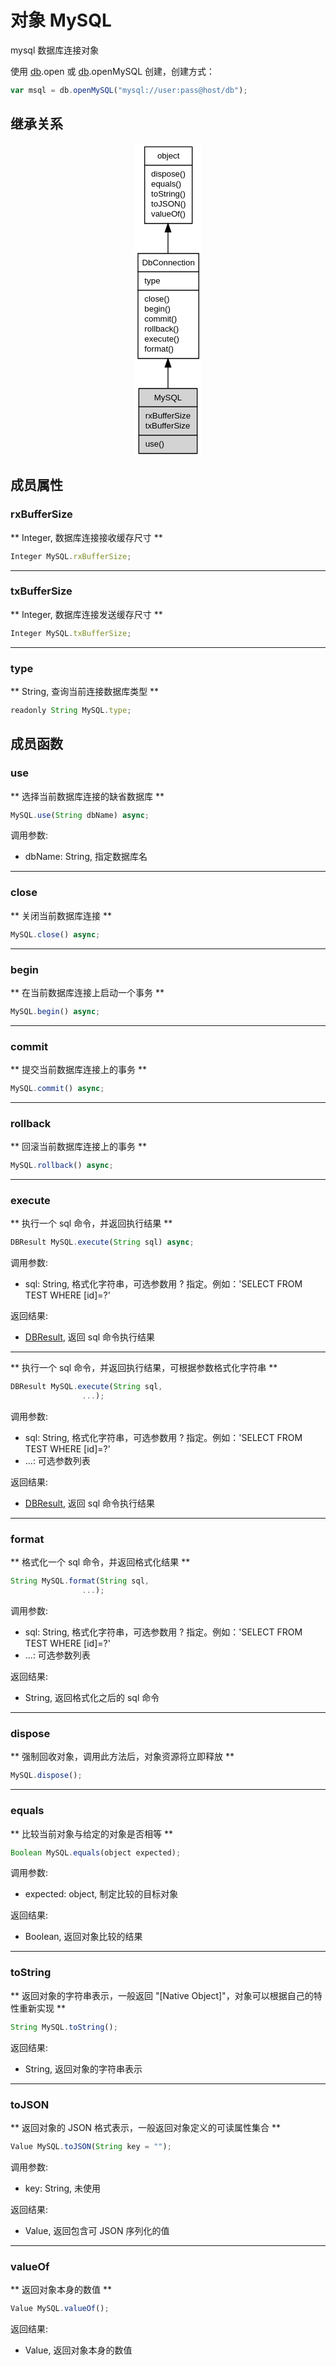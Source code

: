 # 对象 MySQL
mysql 数据库连接对象

使用 [db](../../module/ifs/db.md).open 或 [db](../../module/ifs/db.md).openMySQL 创建，创建方式：
```JavaScript
var msql = db.openMySQL("mysql://user:pass@host/db");
```

## 继承关系
<div style="text-align: center;"><svg width="81pt" height="376pt" viewBox="0.00 0.00 81.00 376.00" xmlns="http://www.w3.org/2000/svg" xmlns:xlink="http://www.w3.org/1999/xlink">
<g id="graph0" class="graph" transform="scale(1 1) rotate(0) translate(4 372)">
<title>%0</title>
<polygon fill="#ffffff" stroke="transparent" points="-4,4 -4,-372 77,-372 77,4 -4,4"/>
<!-- object -->
<g id="node1" class="node">
<title>object</title>
<g id="a_node1"><a xlink:href="object.md" xlink:title="object">
<polygon fill="#ffffff" stroke="transparent" points="8,-276 8,-368 65,-368 65,-276 8,-276"/>
<polygon fill="none" stroke="#000000" points="8.5,-346 8.5,-368 65.5,-368 65.5,-346 8.5,-346"/>
<text text-anchor="start" x="23.6625" y="-354" font-family="Helvetica,sans-Serif" font-size="10.00" fill="#000000">object</text>
<polygon fill="none" stroke="#000000" points="8.5,-276 8.5,-346 65.5,-346 65.5,-276 8.5,-276"/>
<text text-anchor="start" x="13.5" y="-332" font-family="Helvetica,sans-Serif" font-size="10.00" fill="#000000"> dispose()</text>
<text text-anchor="start" x="13.5" y="-320" font-family="Helvetica,sans-Serif" font-size="10.00" fill="#000000"> equals()</text>
<text text-anchor="start" x="13.5" y="-308" font-family="Helvetica,sans-Serif" font-size="10.00" fill="#000000"> toString()</text>
<text text-anchor="start" x="13.5" y="-296" font-family="Helvetica,sans-Serif" font-size="10.00" fill="#000000"> toJSON()</text>
<text text-anchor="start" x="13.5" y="-284" font-family="Helvetica,sans-Serif" font-size="10.00" fill="#000000"> valueOf()</text>
</a>
</g>
</g>
<!-- DbConnection -->
<g id="node2" class="node">
<title>DbConnection</title>
<g id="a_node2"><a xlink:href="DbConnection.md" xlink:title="DbConnection">
<polygon fill="#ffffff" stroke="transparent" points="0,-114 0,-240 73,-240 73,-114 0,-114"/>
<polygon fill="none" stroke="#000000" points=".5,-218 .5,-240 73.5,-240 73.5,-218 .5,-218"/>
<text text-anchor="start" x="5.3255" y="-226" font-family="Helvetica,sans-Serif" font-size="10.00" fill="#000000">DbConnection</text>
<polygon fill="none" stroke="#000000" points=".5,-196 .5,-218 73.5,-218 73.5,-196 .5,-196"/>
<text text-anchor="start" x="5.5" y="-204" font-family="Helvetica,sans-Serif" font-size="10.00" fill="#000000"> type</text>
<polygon fill="none" stroke="#000000" points=".5,-114 .5,-196 73.5,-196 73.5,-114 .5,-114"/>
<text text-anchor="start" x="5.5" y="-182" font-family="Helvetica,sans-Serif" font-size="10.00" fill="#000000"> close()</text>
<text text-anchor="start" x="5.5" y="-170" font-family="Helvetica,sans-Serif" font-size="10.00" fill="#000000"> begin()</text>
<text text-anchor="start" x="5.5" y="-158" font-family="Helvetica,sans-Serif" font-size="10.00" fill="#000000"> commit()</text>
<text text-anchor="start" x="5.5" y="-146" font-family="Helvetica,sans-Serif" font-size="10.00" fill="#000000"> rollback()</text>
<text text-anchor="start" x="5.5" y="-134" font-family="Helvetica,sans-Serif" font-size="10.00" fill="#000000"> execute()</text>
<text text-anchor="start" x="5.5" y="-122" font-family="Helvetica,sans-Serif" font-size="10.00" fill="#000000"> format()</text>
</a>
</g>
</g>
<!-- object&#45;&gt;DbConnection -->
<g id="edge1" class="edge">
<title>object-&gt;DbConnection</title>
<path fill="none" stroke="#000000" d="M36.5,-265.6596C36.5,-257.2593 36.5,-248.554 36.5,-240.0266"/>
<polygon fill="#000000" stroke="#000000" points="33.0001,-265.7224 36.5,-275.7224 40.0001,-265.7225 33.0001,-265.7224"/>
</g>
<!-- MySQL -->
<g id="node3" class="node">
<title>MySQL</title>
<g id="a_node3"><a xlink:title="MySQL">
<polygon fill="#d3d3d3" stroke="transparent" points="1.5,0 1.5,-78 71.5,-78 71.5,0 1.5,0"/>
<polygon fill="none" stroke="#000000" points="1.5,-56 1.5,-78 71.5,-78 71.5,-56 1.5,-56"/>
<text text-anchor="start" x="19.832" y="-64" font-family="Helvetica,sans-Serif" font-size="10.00" fill="#000000">MySQL</text>
<polygon fill="none" stroke="#000000" points="1.5,-22 1.5,-56 71.5,-56 71.5,-22 1.5,-22"/>
<text text-anchor="start" x="6.5" y="-42" font-family="Helvetica,sans-Serif" font-size="10.00" fill="#000000"> rxBufferSize</text>
<text text-anchor="start" x="6.5" y="-30" font-family="Helvetica,sans-Serif" font-size="10.00" fill="#000000"> txBufferSize</text>
<polygon fill="none" stroke="#000000" points="1.5,0 1.5,-22 71.5,-22 71.5,0 1.5,0"/>
<text text-anchor="start" x="6.5" y="-8" font-family="Helvetica,sans-Serif" font-size="10.00" fill="#000000"> use()</text>
</a>
</g>
</g>
<!-- DbConnection&#45;&gt;MySQL -->
<g id="edge2" class="edge">
<title>DbConnection-&gt;MySQL</title>
<path fill="none" stroke="#000000" d="M36.5,-103.4693C36.5,-94.8023 36.5,-86.2311 36.5,-78.3058"/>
<polygon fill="#000000" stroke="#000000" points="33.0001,-103.6545 36.5,-113.6545 40.0001,-103.6545 33.0001,-103.6545"/>
</g>
</g>
</svg></div>

## 成员属性
        
### rxBufferSize
** Integer, 数据库连接接收缓存尺寸 **
```JavaScript
Integer MySQL.rxBufferSize;
```

--------------------------
### txBufferSize
** Integer, 数据库连接发送缓存尺寸 **
```JavaScript
Integer MySQL.txBufferSize;
```

--------------------------
### type
** String, 查询当前连接数据库类型 **
```JavaScript
readonly String MySQL.type;
```

## 成员函数
        
### use
** 选择当前数据库连接的缺省数据库 **
```JavaScript
MySQL.use(String dbName) async;
```

调用参数:
* dbName: String, 指定数据库名

--------------------------
### close
** 关闭当前数据库连接 **
```JavaScript
MySQL.close() async;
```

--------------------------
### begin
** 在当前数据库连接上启动一个事务 **
```JavaScript
MySQL.begin() async;
```

--------------------------
### commit
** 提交当前数据库连接上的事务 **
```JavaScript
MySQL.commit() async;
```

--------------------------
### rollback
** 回滚当前数据库连接上的事务 **
```JavaScript
MySQL.rollback() async;
```

--------------------------
### execute
** 执行一个 sql 命令，并返回执行结果 **
```JavaScript
DBResult MySQL.execute(String sql) async;
```

调用参数:
* sql: String, 格式化字符串，可选参数用 ? 指定。例如：'SELECT FROM TEST WHERE [id]=?'

返回结果:
* [DBResult](DBResult.md), 返回 sql 命令执行结果

--------------------------
** 执行一个 sql 命令，并返回执行结果，可根据参数格式化字符串 **
```JavaScript
DBResult MySQL.execute(String sql,
                ...);
```

调用参数:
* sql: String, 格式化字符串，可选参数用 ? 指定。例如：'SELECT FROM TEST WHERE [id]=?'
* ...: 可选参数列表

返回结果:
* [DBResult](DBResult.md), 返回 sql 命令执行结果

--------------------------
### format
** 格式化一个 sql 命令，并返回格式化结果 **
```JavaScript
String MySQL.format(String sql,
                ...);
```

调用参数:
* sql: String, 格式化字符串，可选参数用 ? 指定。例如：'SELECT FROM TEST WHERE [id]=?'
* ...: 可选参数列表

返回结果:
* String, 返回格式化之后的 sql 命令

--------------------------
### dispose
** 强制回收对象，调用此方法后，对象资源将立即释放 **
```JavaScript
MySQL.dispose();
```

--------------------------
### equals
** 比较当前对象与给定的对象是否相等 **
```JavaScript
Boolean MySQL.equals(object expected);
```

调用参数:
* expected: object, 制定比较的目标对象

返回结果:
* Boolean, 返回对象比较的结果

--------------------------
### toString
** 返回对象的字符串表示，一般返回 "[Native Object]"，对象可以根据自己的特性重新实现 **
```JavaScript
String MySQL.toString();
```

返回结果:
* String, 返回对象的字符串表示

--------------------------
### toJSON
** 返回对象的 JSON 格式表示，一般返回对象定义的可读属性集合 **
```JavaScript
Value MySQL.toJSON(String key = "");
```

调用参数:
* key: String, 未使用

返回结果:
* Value, 返回包含可 JSON 序列化的值

--------------------------
### valueOf
** 返回对象本身的数值 **
```JavaScript
Value MySQL.valueOf();
```

返回结果:
* Value, 返回对象本身的数值

